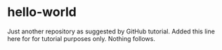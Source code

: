 # hello-world
Just another repository as suggested by GitHub tutorial.
Added this line here for for tutorial purposes only.
Nothing follows.
